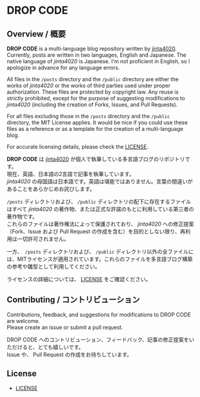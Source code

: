 # DROP CODE

## Overview / 概要

**DROP CODE** is a multi-language blog repository written by [jinta4020](https://jinta4020.github.io/).
Currently, posts are written in two languages, English and Japanese.
The native language of *jinta4020* is Japanese. I'm not proficient in English, so I apologize in advance for any language errors.

All files in the `/posts` directory and the `/public` directory are either the works of *jinta4020* or the works of third parties used under proper authorization.
These files are protected by copyright law. Any reuse is strictly prohibited, except for the purpose of suggesting modifications to *jinta4020* (including the creation of Forks, Issues, and Pull Requests).

For all files excluding those in the `/posts` directory and the `/public` directory, the MIT License applies. It would be nice if you could use these files as a reference or as a template for the creation of a multi-language blog.

For accurate licensing details, please check the [LICENSE](LICENSE).

**DROP CODE** は [jinta4020](https://jinta4020.github.io/) が個人で執筆している多言語ブログのリポジトリです。  
現在、英語、日本語の2言語で記事を執筆しています。  
*jinta4020* の母国語は日本語です。英語は堪能ではありません。言葉の間違いがあることをあらかじめお詫びします。

`/posts` ディレクトリおよび、 `/public` ディレクトリの配下に存在するファイルはすべて *jinta4020* の著作物、または正式な許諾のもとに利用している第三者の著作物です。  
これらのファイルは著作権法によって保護されており、 *jinta4020* への修正提案（Fork、Issue および Pull Request の作成を含む）を目的としない限り、再利用は一切許可されません。

一方、　`/posts` ディレクトリおよび、 `/public` ディレクトリ以外の全ファイルには、MITライセンスが適用されています。これらのファイルを多言語ブログ構築の参考や雛型として利用してください。

ライセンスの詳細については、 [LICENSE](LICENSE) をご確認ください。


## Contributing / コントリビューション

Contributions, feedback, and suggestions for modifications to DROP CODE are welcome.  
Please create an issue or submit a pull request.

DROP CODE へのコントリビューション、フィードバック、記事の修正提案をいただけると、とても嬉しいです。  
Issue や、 Pull Request の作成をお待ちしています。


## License

- [LICENSE](LICENSE)
